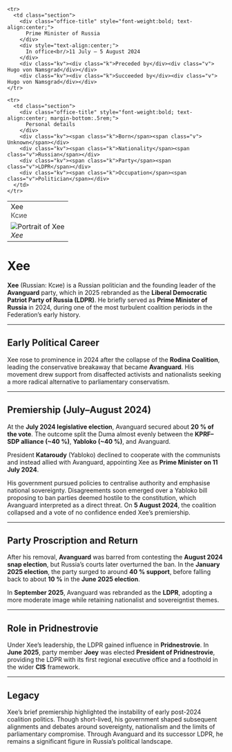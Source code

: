<div class="infobox-right">
  <table class="infobox">
    <tr><td class="title">Xee<br/><span style="font-weight:400; opacity:.8;">Ксие</span></td></tr>

<tr><td class="section center">
  <img class="portrait" src="../../_assets/images/people/xee.png" alt="Portrait of Xee" />
  <div class="caption"><em>Xee</em></div>
</td></tr>

<!-- Offices -->
    <tr>
      <td class="section">
        <div class="office-title" style="font-weight:bold; text-align:center;">
          Prime Minister of Russia
        </div>
        <div style="text-align:center;">
          In office<br/>11 July – 5 August 2024
        </div>
        <div class="kv"><div class="k">Preceded by</div><div class="v"> Hugo von Namsgrad</div></div>
        <div class="kv"><div class="k">Succeeded by</div><div class="v"> Hugo von Namsgrad</div></div>
    </tr>

    <tr>
      <td class="section">
        <div class="office-title" style="font-weight:bold; text-align:center; margin-bottom:.5rem;">
          Personal details
        </div>
        <div class="kv"><span class="k">Born</span><span class="v"> Unknown</span></div>
        <div class="kv"><span class="k">Nationality</span><span class="v">Russian</span></div>
        <div class="kv"><span class="k">Party</span><span class="v">LDPR</span></div>
        <div class="kv"><span class="k">Occupation</span><span class="v">Politician</span></div>
      </td>
    </tr>
  </table>
</td></tr>

  </table>
</div>

# Xee

**Xee** (Russian: Ксие) is a Russian politician and the founding leader of the **Avanguard** party, which in 2025 rebranded as the **Liberal Democratic Patriot Party of Russia (LDPR)**. He briefly served as **Prime Minister of Russia** in 2024, during one of the most turbulent coalition periods in the Federation’s early history.

---

## Early Political Career

Xee rose to prominence in 2024 after the collapse of the **Rodina Coalition**, leading the conservative breakaway that became **Avanguard**. His movement drew support from disaffected activists and nationalists seeking a more radical alternative to parliamentary conservatism.

---

## Premiership (July–August 2024)

At the **July 2024 legislative election**, Avanguard secured about **20 % of the vote**. The outcome split the Duma almost evenly between the **KPRF–SDP alliance (\~40 %)**, **Yabloko (\~40 %)**, and Avanguard.

President **Kataroudy** (Yabloko) declined to cooperate with the communists and instead allied with Avanguard, appointing Xee as **Prime Minister on 11 July 2024**.

His government pursued policies to centralise authority and emphasise national sovereignty. Disagreements soon emerged over a Yabloko bill proposing to ban parties deemed hostile to the constitution, which Avanguard interpreted as a direct threat. On **5 August 2024**, the coalition collapsed and a vote of no confidence ended Xee’s premiership.

---

## Party Proscription and Return

After his removal, **Avanguard** was barred from contesting the **August 2024 snap election**, but Russia’s courts later overturned the ban. In the **January 2025 election**, the party surged to around **40 % support**, before falling back to about **10 %** in the **June 2025 election**.

In **September 2025**, Avanguard was rebranded as the **LDPR**, adopting a more moderate image while retaining nationalist and sovereigntist themes.

---

## Role in Pridnestrovie

Under Xee’s leadership, the LDPR gained influence in **Pridnestrovie**. In **June 2025**, party member **Joey** was elected **President of Pridnestrovie**, providing the LDPR with its first regional executive office and a foothold in the wider **CIS** framework.

---

## Legacy

Xee’s brief premiership highlighted the instability of early post-2024 coalition politics. Though short-lived, his government shaped subsequent alignments and debates around sovereignty, nationalism and the limits of parliamentary compromise. Through Avanguard and its successor LDPR, he remains a significant figure in Russia’s political landscape.
